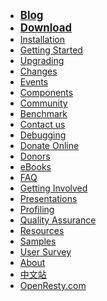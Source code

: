 <!---
    @title         Main Menu
    @creator       Yichun Zhang
    @created       2011-06-21 03:57 GMT
--->

* <big>**[Blog](https://blog.openresty.com/en/?src=org_side)**</big>
* <big>**[Download](download.html)**</big>
* [Installation](installation.html)
* [Getting Started](getting-started.html)
* [Upgrading](upgrading.html)
* [Changes](changes.html)
* [Events](events.html)
* [Components](components.html)
* [Community](community.html)
* [Benchmark](benchmark.html)
* [Contact us](contact-us.html)
* [Debugging](debugging.html)
* [Donate Online](donate-online.html)
* [Donors](donors.html)
* [eBooks](ebooks.html)
* [FAQ](faq.html)
* [Getting Involved](getting-involved.html)
* [Presentations](presentations.html)
* [Profiling](profiling.html)
* [Quality Assurance](quality-assurance.html)
* [Resources](resources.html)
* [Samples](samples.html)
* [User Survey](https://openresty.org/survey/)
* [About](about.html)
* [中文站](/cn/)
* [OpenResty.com](https://openresty.com/)
